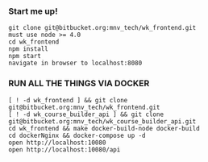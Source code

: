 ### Start me up!

    git clone git@bitbucket.org:mnv_tech/wk_frontend.git
    must use node >= 4.0
    cd wk_frontend
    npm install
    npm start
    navigate in browser to localhost:8080

### RUN ALL THE THINGS VIA DOCKER

    [ ! -d wk_frontend ] && git clone git@bitbucket.org:mnv_tech/wk_frontend.git
    [ ! -d wk_course_builder_api ] && git clone git@bitbucket.org:mnv_tech/wk_course_builder_api.git
    cd wk_frontend && make docker-build-node docker-build
    cd dockerNginx && docker-compose up -d
    open http://localhost:10080
    open http://localhost:10080/api
